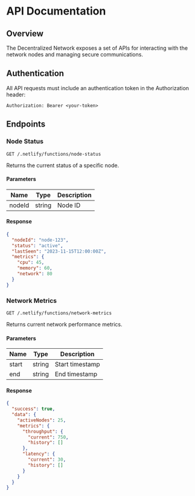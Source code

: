# API Documentation

## Overview

The Decentralized Network exposes a set of APIs for interacting with the network nodes and managing secure communications.

## Authentication

All API requests must include an authentication token in the Authorization header:

```http
Authorization: Bearer <your-token>
```

## Endpoints

### Node Status

```http
GET /.netlify/functions/node-status
```

Returns the current status of a specific node.

#### Parameters

| Name   | Type   | Description |
|--------|--------|-------------|
| nodeId | string | Node ID     |

#### Response

```json
{
  "nodeId": "node-123",
  "status": "active",
  "lastSeen": "2023-11-15T12:00:00Z",
  "metrics": {
    "cpu": 45,
    "memory": 60,
    "network": 80
  }
}
```

### Network Metrics

```http
GET /.netlify/functions/network-metrics
```

Returns current network performance metrics.

#### Parameters

| Name  | Type   | Description     |
|-------|--------|-----------------|
| start | string | Start timestamp |
| end   | string | End timestamp   |

#### Response

```json
{
  "success": true,
  "data": {
    "activeNodes": 25,
    "metrics": {
      "throughput": {
        "current": 750,
        "history": []
      },
      "latency": {
        "current": 30,
        "history": []
      }
    }
  }
}
```